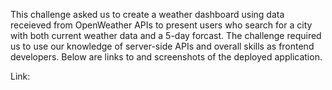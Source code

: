 This challenge asked us to create a weather dashboard using data receieved from OpenWeather APIs to present users who search for a city
with both current weather data and a 5-day forcast. The challenge required us to use our knowledge of server-side APIs and overall 
skills as frontend developers. Below are links to and screenshots of the deployed application.

Link: 